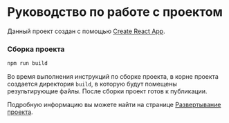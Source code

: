 # Руководство по работе с проектом

Данный проект создан с помощью [Create React App](https://github.com/facebook/create-react-app).

### Сборка проекта

```bash
npm run build
```

Во время выполнения инструкций по сборке проекта, в корне проекта создается директория `build`, в которую будут помещены результирующие файлы. После сборки проект готов к публикации.

Подробную информацию вы можете найти на странице [Развертывание проекта](https://facebook.github.io/create-react-app/docs/deployment).
